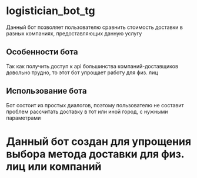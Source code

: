 # logistician_bot_tg
Данный бот позволяет пользователю сравнить стоимость доставки в разных компаниях, предоставляющих данную услугу
## Особенности бота
Так как получить доступ к api большинства компаний-доставщиков довольно трудно, то этот бот упрощает работу для физ. лиц
## Использование бота
Бот состоит из простых диалогов, поэтому пользователю не составит проблем рассчитать доставку в тот или иной город, с нужными параметрами
# Данный бот создан для упрощения выбора метода доставки для физ. лиц или компаний 
